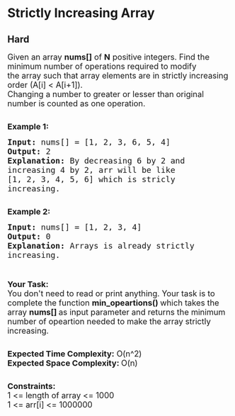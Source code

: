 # Strictly Increasing Array
## Hard 
<div class="problem-statement">
                <p></p><p><span style="font-size:18px">Given an array <strong>nums[]</strong>&nbsp;of <strong>N</strong> positive integers. Find the minimum number of operations required to modify the&nbsp;array such&nbsp;that array elements are in&nbsp;strictly increasing order (A[i] &lt; A[i+1]).<br>
Changing&nbsp;a number to greater or lesser than original number is counted as one operation.</span></p>

<p><br>
<span style="font-size:18px"><strong>Example 1:</strong></span></p>

<pre><span style="font-size:18px"><strong>Input: </strong>nums[] = [1, 2, 3, 6, 5, 4]
<strong>Output: </strong>2
<strong>Explanation: </strong>By decreasing 6 by 2 and
increasing 4 by 2, arr will be like
[1, 2, 3, 4, 5, 6] which is stricly </span>
<span style="font-size:18px">increasing.</span>
</pre>

<p><br>
<span style="font-size:18px"><strong>Example 2:</strong></span></p>

<pre><span style="font-size:18px"><strong>Input:</strong>&nbsp;nums[] = [1, 2, 3, 4]
<strong>Output: </strong>0</span>
<span style="font-size:18px"><strong>Explanation: </strong>Arrays is already strictly
increasing.</span>
</pre>

<p>&nbsp;</p>

<p><span style="font-size:18px"><strong>Your Task:</strong><br>
You don't need to read or print anything. Your task is to complete the function&nbsp;<strong>min_opeartions()&nbsp;</strong>which takes the array <strong>nums[] </strong>as input parameter and returns the minimum number of opeartion needed to make the array strictly increasing.</span><br>
&nbsp;</p>

<p><span style="font-size:18px"><strong>Expected Time Complexity:</strong>&nbsp;O(n^2)</span><br>
<span style="font-size:18px"><strong>Expected Space Complexity:&nbsp;</strong>O(n)</span><br>
&nbsp;</p>

<p><span style="font-size:18px"><strong>Constraints:&nbsp;</strong><br>
1 &lt;= length of array &lt;= 1000<br>
1 &lt;= arr[i] &lt;= 1000000</span></p>
 <p></p>
            </div>